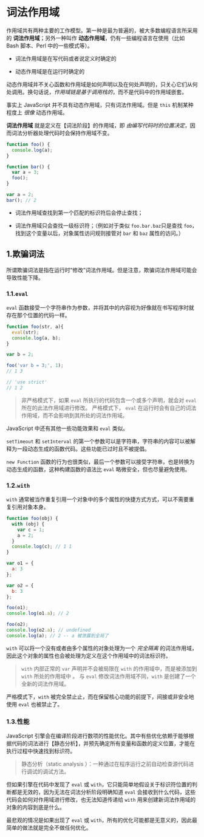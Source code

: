 # 词法作用域

作用域共有两种主要的工作模型。第一种是最为普遍的，被大多数编程语言所采用的 **词法作用域**；另外一种叫作 **动态作用域**，仍有一些编程语言在使用（比如 Bash 脚本、Perl 中的一些模式等）。

- 词法作用域是在写代码或者说定义时确定的
>
- 动态作用域是在运行时确定的

动态作用域并不关心函数和作用域是如何声明以及在何处声明的，只关心它们从何处调用。换句话说，*作用域链是基于调用栈的*，而不是代码中的作用域嵌套。

事实上 JavaScript 并不具有动态作用域，只有词法作用域。但是 `this` 机制某种程度上 *很像* 动态作用域。

**词法作用域** 就是定义在【词法阶段】的作用域，即 *由编写代码时的位置决定*，因而词法分析器处理代码时会保持作用域不变。

```js
function foo() {
  console.log(a);
}

function bar() {
  var a = 3;
  foo();
}

var a = 2;
bar(); // 2
```

- 词法作用域查找到第一个匹配的标识符后会停止查找；
>
- 词法作用域只会查找一级标识符；（例如对于类似 `foo.bar.baz`只是查找 `foo`，找到这个变量以后，对象属性访问规则接管对 `bar` 和 `baz` 属性的访问。）

## 1.欺骗词法

所谓欺骗词法是指在运行时“修改”词法作用域。但是注意，欺骗词法作用域可能会导致性能下降。

### 1.1.`eval`

`eval` 函数接受一个字符串作为参数，并将其中的内容视为好像就在书写程序时就存在那个位置的代码一样。

```js
function foo(str, a){
  eval(str);
  console.log(a, b);
}

var b = 2;

foo('var b = 3;', 1);
// 1 3

// 'use strict'
// 1 2
```

> 非严格模式下，如果 `eval` 所执行的代码包含一个或多个声明，就会对 `eval` 所在的此法作用域进行修改。
> 严格模式下， `eval` 在运行时会有自己的词法作用域，而不会影响到其所处的词法作用域。

JavaScript 中还有其他一些功能效果和 `eval` 类似。

`setTimeout` 和 `setInterval` 的第一个参数可以是字符串，字符串的内容可以被解释为一段动态生成的函数代码。这些功能已过时且不被提倡。

`new Function` 函数的行为也很类似，最后一个参数可以接受字符串，也是转换为动态生成的函数，这种构建函数的语法比 `eval` 略微安全，但也尽量避免使用。

### 1.2.`with`

`with` 通常被当作重复引用一个对象中的多个属性的快捷方式方式，可以不需要重复引用对象本身。

```js
function foo(obj) {
  with (obj) {
    var c = 1;
    a = 2;
  }
  console.log(c); // 1 1
}

var o1 = {
  a: 3
};

var o2 = {
  b: 3
};

foo(o1);
console.log(o1.a); // 2

foo(o2);
console.log(o2.a); // undefined
console.log(a); // 2 -- a 被泄露到全局了
```

`with` 可以将一个没有或者由多个属性的对象处理为一个 *完全隔离* 的词法作用域，因此这个对象的属性也会被处理为定义在这个作用域中的词法标识符。

> `with` 内部正常的 `var` 声明并不会被局限在 `with` 的作用域中，而是被添加到 `with` 所处的作用域中 。
> 与 `eval` 修改词法作用域不同，`with` 是创建了一个全新的词法作用域。

严格模式下，`with` 被完全禁止止，而在保留核心功能的前提下，间接或非安全地使用 `eval` 也被禁止了。

### 1.3.性能

JavaScript 引擎会在编译阶段进行数项的性能优化。其中有些优化依赖于能够根据代码的词法进行【静态分析】，并预先确定所有变量和函数的定义位置，才能在执行过程中快速找到标识符。

> 静态分析（static analysis ）：一种通过在程序运行之前自动检查源代码进行调试的调试方法。

但如果引擎在代码中发现了 `eval` 或 `with`，它只能简单地假设关于标识符位置的判断都是无效的，因为无法在词法分析阶段明确知道 `eval` 会接收到什么代码，这些代码会如何对作用域进行修改，也无法知道传递给 `with` 用来创建新词法作用域的对象的内容到底是什么。

最悲观的情况是如果出现了 `eval` 或 `with`，所有的优化可能都是无意义的，因此最简单的做法就是完全不做任何优化。
